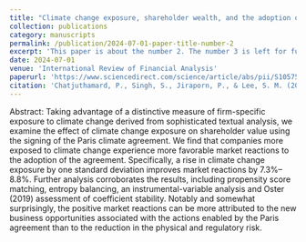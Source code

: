 ```yaml
---
title: "Climate change exposure, shareholder wealth, and the adoption of the Paris agreement: A text-based approach"
collection: publications
category: manuscripts
permalink: /publication/2024-07-01-paper-title-number-2
excerpt: 'This paper is about the number 2. The number 3 is left for future work.'
date: 2024-07-01
venue: 'International Review of Financial Analysis'
paperurl: 'https://www.sciencedirect.com/science/article/abs/pii/S105752192400259X'
citation: 'Chatjuthamard, P., Singh, S., Jiraporn, P., & Lee, S. M. (2024). Climate change exposure, shareholder wealth, and the adoption of the Paris agreement: A text-based approach. International Review of Financial Analysis, 94, 103327.'
---
```


Abstract: Taking advantage of a distinctive measure of firm-specific exposure to climate change derived from sophisticated textual analysis, we examine the effect of climate change exposure on shareholder value using the signing of the Paris climate agreement. We find that companies more exposed to climate change experience more favorable market reactions to the adoption of the agreement. Specifically, a rise in climate change exposure by one standard deviation improves market reactions by 7.3%–8.8%. Further analysis corroborates the results, including propensity score matching, entropy balancing, an instrumental-variable analysis and Oster (2019) assessment of coefficient stability. Notably and somewhat surprisingly, the positive market reactions can be more attributed to the new business opportunities associated with the actions enabled by the Paris agreement than to the reduction in the physical and regulatory risk.

